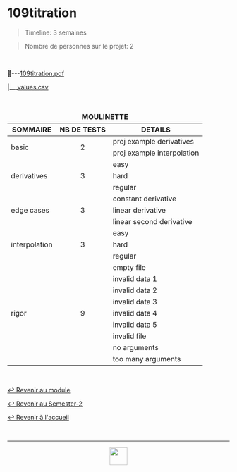 # 109titration

> Timeline: 3 semaines

> Nombre de personnes sur le projet: 2

<br>

📂---[109titration.pdf](https://github.com/Studio-17/Epitech-Subjects/blob/main/Semester-2/B-MAT-200/109titration/109titration.pdf)

|\_\_\_[values.csv](https://github.com/Studio-17/Epitech-Subjects/blob/main/Semester-2/B-MAT-200/109titration/values.csv)


<br>


<table align="center">
    <thead>
        <tr>
            <td colspan="3" align="center"><strong>MOULINETTE</strong></td>
        </tr>
        <tr>
            <th>SOMMAIRE</th>
            <th>NB DE TESTS</th>
            <th>DETAILS</th>
        </tr>
    </thead>
    <tbody>
        <tr>
            <td rowspan="2">basic</td>
            <td rowspan="2" style="text-align: center;">2</td>
            <td>proj example derivatives</td>
        </tr>
    		<tr>
			<td>proj example interpolation</td>
		</tr>
        <tr>
            <td rowspan="3">derivatives</td>
            <td rowspan="3" style="text-align: center;">3</td>
            <td>easy</td>
        </tr>
    		<tr>
			<td>hard</td>
		</tr>
		<tr>
			<td>regular</td>
		</tr>
        <tr>
            <td rowspan="3">edge cases</td>
            <td rowspan="3" style="text-align: center;">3</td>
            <td>constant derivative</td>
        </tr>
    		<tr>
			<td>linear derivative</td>
		</tr>
		<tr>
			<td>linear second derivative</td>
		</tr>
        <tr>
            <td rowspan="3">interpolation</td>
            <td rowspan="3" style="text-align: center;">3</td>
            <td>easy</td>
        </tr>
    		<tr>
			<td>hard</td>
		</tr>
		<tr>
			<td>regular</td>
		</tr>
        <tr>
            <td rowspan="9">rigor</td>
            <td rowspan="9" style="text-align: center;">9</td>
            <td>empty file</td>
        </tr>
    		<tr>
			<td>invalid data 1</td>
		</tr>
		<tr>
			<td>invalid data 2</td>
		</tr>
		<tr>
			<td>invalid data 3</td>
		</tr>
		<tr>
			<td>invalid data 4</td>
		</tr>
		<tr>
			<td>invalid data 5</td>
		</tr>
		<tr>
			<td>invalid file</td>
		</tr>
		<tr>
			<td>no arguments</td>
		</tr>
		<tr>
			<td>too many arguments</td>
		</tr>
	</tbody>
</table>

<br>

[↩️ Revenir au module](https://github.com/Studio-17/Epitech-Subjects/blob/main/Semester-2/B-MAT-200)

[↩️ Revenir au Semester-2](https://github.com/Studio-17/Epitech-Subjects/blob/main/Semester-2)

[↩️ Revenir à l'accueil](https://github.com/Studio-17/Epitech-Subjects/)

<br>

---

<div align="center">

<a href="https://github.com/Studio-17" target="_blank"><img src="https://github.com/Kaiwinta/Epitech-Subjects/blob/feat/Pge2028-first-year/assets/voc17.gif" width="40"></a>

</div>